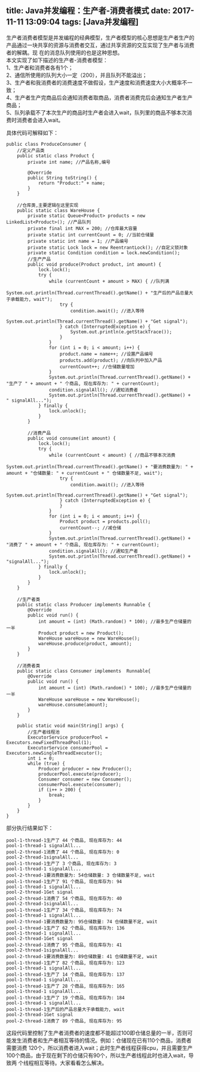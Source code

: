 title: Java并发编程：生产者-消费者模式
date: 2017-11-11 13:09:04
tags: [Java并发编程]
------------------

生产者消费者模型是并发编程的经典模型，生产者模型的核心思想是生产者生产的产品通过一块共享的资源与消费者交互，通过共享资源的交互实现了生产者与消费者的解耦。现
在的消息队列使用的也是这种思想。  
本文实现了如下描述的生产者-消费者模型：  
1、生产者和消费者各有1个；  
2、通信所使用的队列大小一定（200），并且队列不能溢出；  
3、生产者和我消费者的消费速度不做假设，生产速度和消费速度大小大概率不一致；  
4、生产者生产完商品后会通知消费者取商品，消费者消费完后会通知生产者生产商品；  
5、队列承载不了本次生产的商品时生产者会进入wait，队列里的商品不够本次消费时消费者会进入wait。

具体代码可解释如下：

    
    
    public class ProduceConsumer {
        //定义产品类
        public static class Product {
            private int name; //产品名称,编号
    
            @Override
            public String toString() {
                return "Product:" + name;
            }
        }
    
        //仓库类,主要逻辑在这里实现
        public static class WareHouse {
            private static Queue<Product> products = new LinkedList<Product>(); //产品队列
            private final int MAX = 200; //仓库最大容量
            private static int currentCount = 0; //当前仓储量
            private static int name = 1; //产品编号
            private static Lock lock = new ReentrantLock(); //自定义锁对象
            private static Condition condition = lock.newCondition();
            //生产产品
            public void produce(Product product, int amount) {
                lock.lock();
                try {
                    while (currentCount + amount > MAX) { //队列满
                        System.out.println(Thread.currentThread().getName() + "生产后的产品总量大于承载能力, wait");
                        try {
                            condition.await(); //进入等待
                            System.out.println(Thread.currentThread().getName() + "Get signal");
                        } catch (InterruptedException e) {
                            System.out.println(e.getStackTrace());
                        }
                    }
                    for (int i = 0; i < amount; i++) {
                        product.name = name++; //设置产品编号
                        products.add(product); //向队列中加入产品
                        currentCount++; //仓储数量增加
                    }
                    System.out.println(Thread.currentThread().getName() + "生产了 " + amount + " 个商品, 现在库存为: " + currentCount);
                    condition.signalAll(); //通知消费者
                    System.out.println(Thread.currentThread().getName() + " signalAll...");
                } finally {
                    lock.unlock();
                }
            }
    
            //消费产品
            public void consume(int amount) {
                lock.lock();
                try {
                    while (currentCount < amount) { //商品不够本次消费
                        System.out.println(Thread.currentThread().getName() + "要消费数量为: " + amount + "仓储数量: " + currentCount + " 仓储数量不足, wait");
                        try {
                            condition.await(); //进入等待
                            System.out.println(Thread.currentThread().getName() + "Get signal");
                        } catch (InterruptedException e) {
                        }
                    }
                    for (int i = 0; i < amount; i++) {
                        Product product = products.poll();
                        currentCount--; //减仓储
                    }
                    System.out.println(Thread.currentThread().getName() + "消费了 " + amount + " 个商品, 现在库存为: " + currentCount);
                    condition.signalAll(); //通知生产者
                    System.out.println(Thread.currentThread().getName() + "signalAll...");
                } finally {
                    lock.unlock();
                }
            }
        }
    
        //生产者类
        public static class Producer implements Runnable {
            @Override
            public void run() {
                int amount = (int) (Math.random() * 100); //最多生产仓储量的一半
                Product product = new Product();
                WareHouse wareHouse = new WareHouse();
                wareHouse.produce(product, amount);
            }
        }
    
        //消费者类
        public static class Consumer implements  Runnable{
            @Override
            public void run() {
                int amount = (int) (Math.random() * 100); //最多生产仓储量的一半
                WareHouse wareHouse = new WareHouse();
                wareHouse.consume(amount);
            }
        }
    
        public static void main(String[] args) {
            //生产者线程池
            ExecutorService producerPool = Executors.newFixedThreadPool(1);
            ExecutorService consumerPool = Executors.newSingleThreadExecutor();
            int i = 0;
            while (true) {
                Producer producer = new Producer();
                producerPool.execute(producer);
                Consumer consumer = new Consumer();
                consumerPool.execute(consumer);
                if (i++ > 200) {
                    break;
                }
            }
        }
    }

部分执行结果如下：

    
    
    pool-1-thread-1生产了 44 个商品, 现在库存为: 44
    pool-1-thread-1 signalAll...
    pool-2-thread-1消费了 44 个商品, 现在库存为: 0
    pool-2-thread-1signalAll...
    pool-1-thread-1生产了 3 个商品, 现在库存为: 3
    pool-1-thread-1 signalAll...
    pool-2-thread-1要消费数量为: 54仓储数量: 3 仓储数量不足, wait
    pool-1-thread-1生产了 91 个商品, 现在库存为: 94
    pool-1-thread-1 signalAll...
    pool-2-thread-1Get signal
    pool-2-thread-1消费了 54 个商品, 现在库存为: 40
    pool-2-thread-1signalAll...
    pool-1-thread-1生产了 34 个商品, 现在库存为: 74
    pool-1-thread-1 signalAll...
    pool-2-thread-1要消费数量为: 95仓储数量: 74 仓储数量不足, wait
    pool-1-thread-1生产了 62 个商品, 现在库存为: 136
    pool-1-thread-1 signalAll...
    pool-2-thread-1Get signal
    pool-2-thread-1消费了 95 个商品, 现在库存为: 41
    pool-2-thread-1signalAll...
    pool-2-thread-1要消费数量为: 89仓储数量: 41 仓储数量不足, wait
    pool-1-thread-1生产了 82 个商品, 现在库存为: 123
    pool-1-thread-1 signalAll...
    pool-1-thread-1生产了 14 个商品, 现在库存为: 137
    pool-1-thread-1 signalAll...
    pool-1-thread-1生产了 28 个商品, 现在库存为: 165
    pool-1-thread-1 signalAll...
    pool-1-thread-1生产了 19 个商品, 现在库存为: 184
    pool-1-thread-1 signalAll...
    pool-1-thread-1生产后的产品总量大于承载能力, wait
    pool-2-thread-1Get signal
    pool-2-thread-1消费了 89 个商品, 现在库存为: 95

这段代码里控制了生产者消费者的速度都不能超过100即仓储总量的一半，否则可能发生消费者和生产者相互等待的情况。例如：仓储现在已有110个商品，消费者需要消费
120个，所以消费者进入wait；此时生产者线程获得cpu，并且需要生产100个商品，由于现在剩下的仓储只有90个，所以生产者线程此时也进入wait，导致两
个线程相互等待。大家看看怎么解决。


